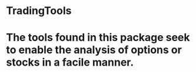 # TradingTools
# The tools found in this package seek to enable the analysis of options or stocks in a facile manner. 

